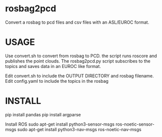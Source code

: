 # rosbag2pcd
Convert a rosbag to pcd files and csv files with an ASL/EUROC format.


# USAGE
Use convert.sh to convert from rosbag to PCD. the script runs roscore and publishes
the point clouds. The rosbag2pcd.py script subscribes to the topics and saves data in an EUROC like format.

Edit convert.sh to include the OUTPUT DIRECTORY and rosbag filename.
Edit config.yaml to include the topics in the rosbag


# INSTALL

pip install pandas
pip install argparse

Install ROS
sudo apt-get install python3-sensor-msgs ros-noetic-sensor-msgs
sudo apt-get install python3-nav-msgs ros-noetic-nav-msgs
